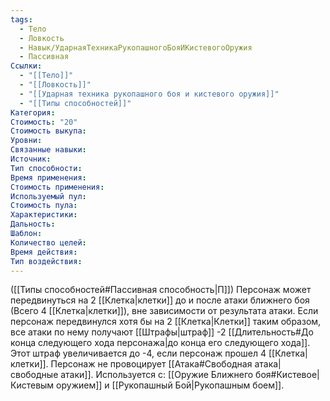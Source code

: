 ```yaml
---
tags:
  - Тело
  - Ловкость
  - Навык/УдарнаяТехникаРукопашногоБояИКистевогоОружия
  - Пассивная
Ссылки:
  - "[[Тело]]"
  - "[[Ловкость]]"
  - "[[Ударная техника рукопашного боя и кистевого оружия]]"
  - "[[Типы способностей]]"
Категория: 
Стоимость: "20"
Стоимость выкупа:
Уровни:
Связанные навыки:
Источник:
Тип способности:
Время применения:
Стоимость применения:
Используемый пул:
Стоимость пула:
Характеристики:
Дальность:
Шаблон:
Количество целей:
Время действия:
Тип воздействия:
---
```

([[Типы способностей#Пассивная способность|П]]) Персонаж может передвинуться на 2 [[Клетка|клетки]] до и после атаки ближнего боя (Всего 4 [[Клетка|клетки]]), вне зависимости от результата атаки. Если персонаж передвинулся хотя бы на 2 [[Клетка|Клетки]] таким образом, все атаки по нему получают [[Штрафы|штраф]] -2 [[Длительность#До конца следующего хода персонажа|до конца его следующего хода]]. Этот штраф увеличивается до -4, если персонаж прошел 4 [[Клетка|клетки]]. Персонаж не провоцирует [[Атака#Свободная атака|свободные атаки]].
Используется с: [[Оружие Ближнего боя#Кистевое|Кистевым оружием]] и [[Рукопашный Бой|Рукопашным боем]].